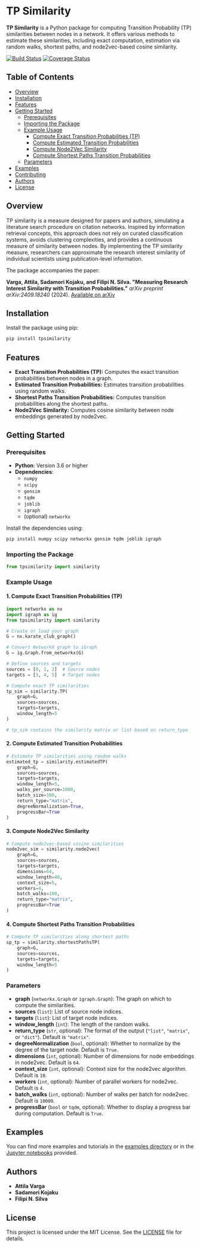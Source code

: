 # TP Similarity

**TP Similarity** is a Python package for computing Transition Probability (TP) similarities between nodes in a network. It offers various methods to estimate these similarities, including exact computation, estimation via random walks, shortest paths, and node2vec-based cosine similarity.

[![Build Status](https://github.com/filipinascimento/tpsimilarity/actions/workflows/test.yml/badge.svg)](https://github.com/filipinascimento/tpsimilarity/actions/workflows/test.yml)
[![Coverage Status](https://coveralls.io/repos/github/filipinascimento/tpsimilarity/badge.svg?branch=main)](https://coveralls.io/github/filipinascimento/tpsimilarity?branch=main)

## Table of Contents

- [Overview](#overview)
- [Installation](#installation)
- [Features](#features)
- [Getting Started](#getting-started)
  - [Prerequisites](#prerequisites)
  - [Importing the Package](#importing-the-package)
  - [Example Usage](#example-usage)
    - [Compute Exact Transition Probabilities (TP)](#1-compute-exact-transition-probabilities-tp)
    - [Compute Estimated Transition Probabilities](#2-compute-estimated-transition-probabilities)
    - [Compute Node2Vec Similarity](#3-compute-node2vec-similarity)
    - [Compute Shortest Paths Transition Probabilities](#4-compute-shortest-paths-transition-probabilities)
  - [Parameters](#parameters)
- [Examples](#examples)
- [Contributing](#contributing)
- [Authors](#authors)
- [License](#license)

## Overview

TP similarity is a measure designed for papers and authors, simulating a literature search procedure on citation networks. Inspired by information retrieval concepts, this approach does not rely on curated classification systems, avoids clustering complexities, and provides a continuous measure of similarity between nodes. By implementing the TP similarity measure, researchers can approximate the research interest similarity of individual scientists using publication-level information.

The package accompanies the paper:

**Varga, Attila, Sadamori Kojaku, and Filipi N. Silva. "Measuring Research Interest Similarity with Transition Probabilities."** *arXiv preprint arXiv:2409.18240* (2024). [Available on arXiv](https://arxiv.org/abs/2409.18240)

## Installation

Install the package using pip:

```bash
pip install tpsimilarity
```

## Features

- **Exact Transition Probabilities (TP):** Computes the exact transition probabilities between nodes in a graph.
- **Estimated Transition Probabilities:** Estimates transition probabilities using random walks.
- **Shortest Paths Transition Probabilities:** Computes transition probabilities along the shortest paths.
- **Node2Vec Similarity:** Computes cosine similarity between node embeddings generated by node2vec.

## Getting Started

### Prerequisites

- **Python**: Version 3.6 or higher
- **Dependencies**:
  - `numpy`
  - `scipy`
  - `gensim`
  - `tqdm`
  - `joblib`
  - `igraph` 
  - (optional) `networkx`

Install the dependencies using:

```bash
pip install numpy scipy networkx gensim tqdm joblib igraph
```

### Importing the Package

```python
from tpsimilarity import similarity
```

### Example Usage

#### 1. Compute Exact Transition Probabilities (TP)

```python
import networkx as nx
import igraph as ig
from tpsimilarity import similarity

# Create or load your graph
G = nx.karate_club_graph()

# Convert NetworkX graph to iGraph
G = ig.Graph.from_networkx(G)

# Define sources and targets
sources = [0, 1, 2]  # Source nodes
targets = [3, 4, 5]  # Target nodes

# Compute exact TP similarities
tp_sim = similarity.TP(
    graph=G,
    sources=sources,
    targets=targets,
    window_length=5
)

# tp_sim contains the similarity matrix or list based on return_type
```

#### 2. Compute Estimated Transition Probabilities

```python
# Estimate TP similarities using random walks
estimated_tp = similarity.estimatedTP(
    graph=G,
    sources=sources,
    targets=targets,
    window_length=5,
    walks_per_source=1000,
    batch_size=100,
    return_type="matrix",
    degreeNormalization=True,
    progressBar=True
)
```

#### 3. Compute Node2Vec Similarity

```python
# Compute node2vec-based cosine similarities
node2vec_sim = similarity.node2vec(
    graph=G,
    sources=sources,
    targets=targets,
    dimensions=64,
    window_length=40,
    context_size=5,
    workers=4,
    batch_walks=100,
    return_type="matrix",
    progressBar=True
)
```

#### 4. Compute Shortest Paths Transition Probabilities

```python
# Compute TP similarities along shortest paths
sp_tp = similarity.shortestPathsTP(
    graph=G,
    sources=sources,
    targets=targets,
    window_length=5
)
```

### Parameters

- **graph** (`networkx.Graph` or `igraph.Graph`): The graph on which to compute the similarities.
- **sources** (`list`): List of source node indices.
- **targets** (`list`): List of target node indices.
- **window_length** (`int`): The length of the random walks.
- **return_type** (`str`, optional): The format of the output (`"list"`, `"matrix"`, or `"dict"`). Default is `"matrix"`.
- **degreeNormalization** (`bool`, optional): Whether to normalize by the degree of the target node. Default is `True`.
- **dimensions** (`int`, optional): Number of dimensions for node embeddings in node2vec. Default is `64`.
- **context_size** (`int`, optional): Context size for the node2vec algorithm. Default is `10`.
- **workers** (`int`, optional): Number of parallel workers for node2vec. Default is `4`.
- **batch_walks** (`int`, optional): Number of walks per batch for node2vec. Default is `10000`.
- **progressBar** (`bool` or `tqdm`, optional): Whether to display a progress bar during computation. Default is `True`.

## Examples

You can find more examples and tutorials in the [examples directory](examples/) or in the [Jupyter notebooks](notebooks/) provided.

## Authors

- **Attila Varga**
- **Sadamori Kojaku**
- **Filipi N. Silva**

## License

This project is licensed under the MIT License. See the [LICENSE](LICENSE) file for details.
